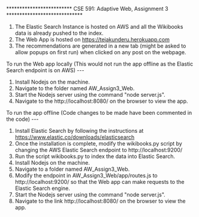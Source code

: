 ************************* CSE 591: Adaptive Web, Assignment 3 *****************************

1. The Elastic Search Instance is hosted on AWS and all the Wikibooks data is already pushed to the index.
2. The Web App is hosted on https://tejakunderu.herokuapp.com
3. The recommendations are generated in a new tab (might be asked to allow popups on first run) when clicked on any post on the webpage.

To run the Web app locally (This would not run the app offline as the Elastic Search endpoint is on AWS) ---
1. Install Nodejs on the machine.
2. Navigate to the folder named AW_Assign3_Web.
3. Start the Nodejs server using the command "node server.js".
4. Navigate to the http://localhost:8080/ on the browser to view the app.

To run the app offline (Code changes to be made have been commented in the code) ---
1. Install Elastic Search by following the instructions at https://www.elastic.co/downloads/elasticsearch
2. Once the installation is complete, modify the wikibooks.py script by changing the AWS Elastic Search endpoint to http://localhost:9200/
3. Run the script wikibooks.py to index the data into Elastic Search.
4. Install Nodejs on the machine.
5. Navigate to a folder named AW_Assign3_Web.
6. Modify the endpoint in AW_Assign3_Web/app/routes.js to http://localhost:9200/ so that the Web app can make requests to the Elastic Search engine.
7. Start the Nodejs server using the command "node server.js".
8. Navigate to the link http://localhost:8080/ on the browser to view the app.
